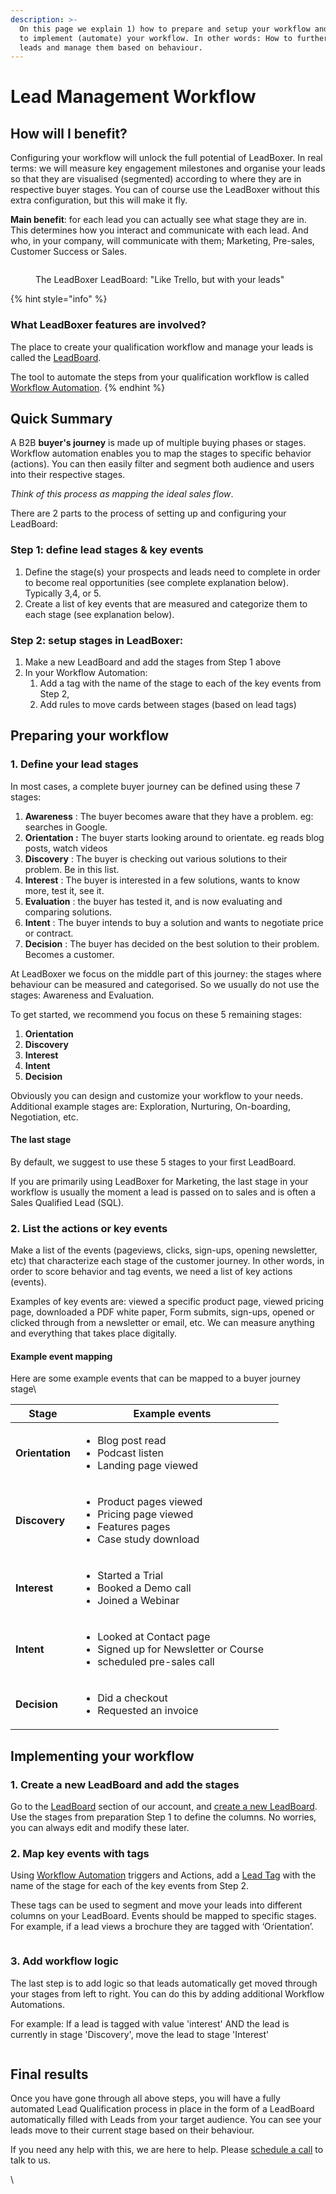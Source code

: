 ```yaml
---
description: >-
  On this page we explain 1) how to prepare and setup your workflow and 2) how
  to implement (automate) your workflow. In other words: How to further qualify
  leads and manage them based on behaviour.
---
```


# Lead Management Workflow

## How will I benefit?

Configuring your workflow will unlock the full potential of LeadBoxer. In real terms: we will measure key engagement milestones and organise your leads so that they are visualised (segmented) according to where they are in respective buyer stages. You can of course use the LeadBoxer without this extra configuration, but this will make it fly.

**Main benefit**: for each lead you can actually see what stage they are in. \
This determines how you interact and communicate with each lead. And who, in your company, will communicate with them; Marketing, Pre-sales, Customer Success or Sales.

<figure><img src=".gitbook/assets/LeadBoxer_App (1) (4).png" alt=""><figcaption><p>The LeadBoxer LeadBoard: "Like Trello, but with your leads"</p></figcaption></figure>

{% hint style="info" %}
### What LeadBoxer features are involved?

The place to create your qualification workflow and manage your leads is called the [LeadBoard](fundamentals/tasks.md).&#x20;

The tool to automate the steps from your qualification workflow is called [Workflow Automation](fundamentals/elements/workflow-automation.md).
{% endhint %}

## Quick Summary&#x20;

A B2B **buyer's journey** is made up of multiple buying phases or stages. Workflow automation enables you to map the stages to specific behavior (actions). You can then easily filter and segment both audience and users into their respective stages.

_Think of this process as mapping the ideal sales flow_.&#x20;

There are 2 parts to the process of setting up and configuring your LeadBoard:

### Step 1: define lead stages & key events

1. Define the stage(s) your prospects and leads need to complete in order to become real opportunities (see complete explanation below). Typically 3,4, or 5.
2. Create a list of key events that are measured and categorize them to each stage (see  explanation below).

### Step 2: setup stages in LeadBoxer:

1. Make a new LeadBoard and add the stages from Step 1 above
2. In your Workflow Automation:&#x20;
   1. Add a tag with the name of the stage to each of the key events from Step 2,&#x20;
   2. Add rules to move cards between stages (based on lead tags)



## Preparing your workflow

### 1. Define your lead stages&#x20;

In most cases, a complete buyer journey can be defined using these 7 stages:

1. **Awareness** : The buyer becomes aware that they have a problem. eg: searches in Google.
2. **Orientation :** The buyer starts looking around to orientate. eg reads blog posts, watch videos
3. **Discovery** : The buyer is checking out various solutions to their problem. Be in this list.
4. **Interest** : The buyer is interested in a few solutions, wants to know more, test it, see it.
5. **Evaluation** : the buyer has tested it, and is now evaluating and comparing solutions.
6. **Intent** : The buyer intends to buy a solution and wants to negotiate price or contract.
7. **Decision** : The buyer has decided on the best solution to their problem. Becomes a customer.

At LeadBoxer we focus on the middle part of this journey: the stages where behaviour can be measured and categorised. So we usually do not use the stages: Awareness and Evaluation.

To get started, we recommend you focus on these 5 remaining stages:&#x20;

1. **Orientation**
2. **Discovery**
3. **Interest**
4. **Intent**
5. **Decision**

Obviously you can design and customize your workflow to your needs. Additional example stages are: Exploration, Nurturing, On-boarding, Negotiation, etc.

#### The last stage&#x20;

By default, we suggest to use these 5 stages to your first LeadBoard.

If you are primarily using LeadBoxer for Marketing, the last stage in your workflow is usually the moment a lead is passed on to sales and is often a Sales Qualified Lead (SQL).



### 2. List the actions or key events&#x20;

Make a list of the events (pageviews, clicks, sign-ups, opening newsletter, etc) that characterize each stage of the customer journey. In other words, in order to score behavior and tag events, we need a list of key actions (events).&#x20;

Examples of key events are: viewed a specific product page, viewed pricing page, downloaded a PDF white paper, Form submits, sign-ups, opened or clicked through from a newsletter or email, etc. We can measure anything and everything that takes place digitally.

#### Example event mapping

Here are some example events that can be mapped to a buyer journey stage\


<table><thead><tr><th>Stage</th><th>Example events</th><th data-hidden></th></tr></thead><tbody><tr><td><strong>Orientation</strong></td><td><ul><li>Blog post read</li><li>Podcast listen</li><li>Landing page viewed</li></ul></td><td></td></tr><tr><td><strong>Discovery</strong></td><td><ul><li>Product pages viewed</li><li>Pricing page viewed</li><li>Features pages</li><li>Case study download</li></ul></td><td></td></tr><tr><td><strong>Interest</strong></td><td><ul><li>Started a Trial</li><li>Booked a Demo call</li><li>Joined a Webinar</li></ul></td><td></td></tr><tr><td><strong>Intent</strong></td><td><ul><li>Looked at Contact page</li><li>Signed up for Newsletter or Course</li><li>scheduled pre-sales call</li></ul></td><td></td></tr><tr><td><strong>Decision</strong></td><td><ul><li>Did a checkout</li><li>Requested an invoice</li></ul></td><td></td></tr></tbody></table>

###

## Implementing your workflow

### 1. Create a new LeadBoard and add the stages

Go to the [LeadBoard](fundamentals/tasks.md) section of our account, and [create a new LeadBoard](guides/creating-your-first-leadboard.md). Use the stages from preparation Step 1 to define the columns. No worries, you can always edit and modify these later.

### 2. Map key events with tags

Using [Workflow Automation](fundamentals/elements/workflow-automation.md) triggers and Actions, add a [Lead Tag](fundamentals/elements/lead-tags.md) with the name of the stage for each of the key events from Step 2.

These tags can be used to segment and move your leads into different columns on your LeadBoard. Events should be mapped to specific stages. For example, if a lead views a brochure they are tagged with ‘Orientation’.&#x20;

<figure><img src=".gitbook/assets/LeadBoxer_App (15).png" alt=""><figcaption></figcaption></figure>

### 3. Add workflow logic

The last step is to add logic so that leads automatically get moved through your stages from left to right. You can do this by adding additional Workflow Automations.

For example: If a lead is tagged with value 'interest' AND the lead is currently in stage 'Discovery', move the lead to stage 'Interest'

<figure><img src=".gitbook/assets/LeadBoxer_App (5).png" alt=""><figcaption></figcaption></figure>





## Final results

Once you have gone through all above steps, you will have a fully automated Lead Qualification process in place in the form of a LeadBoard automatically filled with Leads from your target audience. You can see your leads move to their current stage based on their behaviour.

If you need any help with this, we are here to help. Please [schedule a call](https://www.leadboxer.com/start) to talk to us.

\
